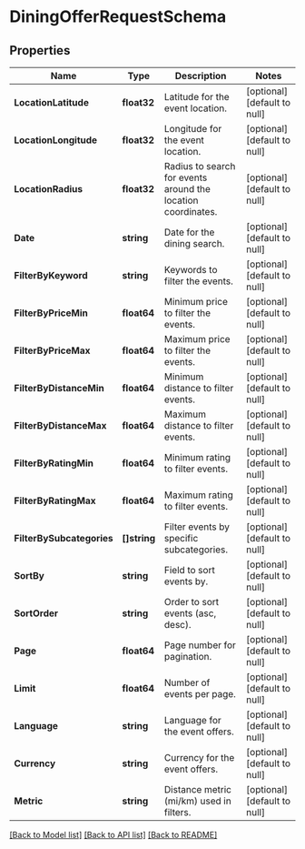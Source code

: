 # DiningOfferRequestSchema

## Properties
Name | Type | Description | Notes
------------ | ------------- | ------------- | -------------
**LocationLatitude** | **float32** | Latitude for the event location. | [optional] [default to null]
**LocationLongitude** | **float32** | Longitude for the event location. | [optional] [default to null]
**LocationRadius** | **float32** | Radius to search for events around the location coordinates. | [optional] [default to null]
**Date** | **string** | Date for the dining search. | [optional] [default to null]
**FilterByKeyword** | **string** | Keywords to filter the events. | [optional] [default to null]
**FilterByPriceMin** | **float64** | Minimum price to filter the events. | [optional] [default to null]
**FilterByPriceMax** | **float64** | Maximum price to filter the events. | [optional] [default to null]
**FilterByDistanceMin** | **float64** | Minimum distance to filter events. | [optional] [default to null]
**FilterByDistanceMax** | **float64** | Maximum distance to filter events. | [optional] [default to null]
**FilterByRatingMin** | **float64** | Minimum rating to filter events. | [optional] [default to null]
**FilterByRatingMax** | **float64** | Maximum rating to filter events. | [optional] [default to null]
**FilterBySubcategories** | **[]string** | Filter events by specific subcategories. | [optional] [default to null]
**SortBy** | **string** | Field to sort events by. | [optional] [default to null]
**SortOrder** | **string** | Order to sort events (asc, desc). | [optional] [default to null]
**Page** | **float64** | Page number for pagination. | [optional] [default to null]
**Limit** | **float64** | Number of events per page. | [optional] [default to null]
**Language** | **string** | Language for the event offers. | [optional] [default to null]
**Currency** | **string** | Currency for the event offers. | [optional] [default to null]
**Metric** | **string** | Distance metric (mi/km) used in filters. | [optional] [default to null]

[[Back to Model list]](../README.md#documentation-for-models) [[Back to API list]](../README.md#documentation-for-api-endpoints) [[Back to README]](../README.md)

